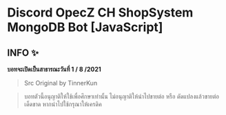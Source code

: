 # 
# Discord OpecZ CH ShopSystem MongoDB Bot [JavaScript]
## **INFO ✨**
**บอทจะเปิดเป็นสาธารณะวันที่ 1 / 8 /2021**
>Src Original by TinnerKun

>บอทตัวนี้อนุญาติให้ใช้เพื่อศึกษาเท่านั้น ไม่อนุญาติให้นำไปขายต่อ หรือ ดัดแปลงแล้วขายต่อเด็ดขาด หากนำไปใช้กรุณาให้เครดิค
